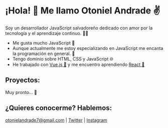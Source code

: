 # ¡Hola! 👋 Me llamo Otoniel Andrade ✌

Soy un desarrollador JavaScript salvadoreño dedicado con amor por la tecnología y el aprendizaje continuo. 👨‍💻
 - Me gusta mucho JavaScript 💛
 - Aunque actualmente me estoy especializando en JavaScript me encanta la programación en general. 🚀
 - Tengo dominio sobre HTML, CSS y JavaScript 🌐
 - He trabajado con [Vue.js 💚](https://vuejs.org/) y me encuentro aprendiendo [React 💙](https://es.reactjs.org/)

## Proyectos:
Muy pronto... 🌟

## ¿Quieres conocerme? Hablemos:
[otonielandrade7@gmail.com](mailto:otonielandrade7@gmail.com) | [Twitter](https://twitter.com/otonielandrade7) | [Instagram](https://www.instagram.com/otonielandrade7/)

